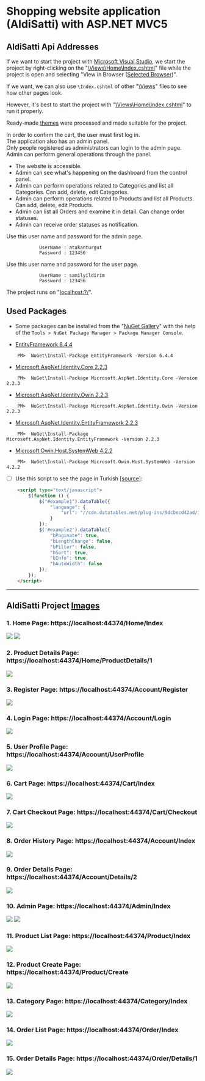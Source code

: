 # Shopping website application (AldiSatti) with ASP.NET MVC5

## AldiSatti Api Addresses

If we want to start the project with [Microsoft Visual Studio](https://visualstudio.microsoft.com/), we start the project by right-clicking on the "[\Views\Home\Index.cshtml](https://github.com/AtakanTurgut/aldisatti/blob/main/aldiSatti/Views/Home/Index.cshtml)" file while the project is open and selecting "View in Browser ([Selected Browser](https://www.google.com.tr/))".

If we want, we can also use `\Index.cshtml` of other "[\Views](https://github.com/AtakanTurgut/aldisatti/tree/main/aldiSatti/Views)" files to see how other pages look.

However, it's best to start the project with "[\Views\Home\Index.cshtml](https://github.com/AtakanTurgut/aldisatti/blob/main/aldiSatti/Views/Home/Index.cshtml)" to run it properly.

Ready-made [themes](https://www.free-css.com/free-css-templates) were processed and made suitable for the project.

In order to confirm the cart, the user must first log in. <br />
The application also has an admin panel. <br />
Only people registered as administrators can login to the admin page. <br />
Admin can perform general operations through the panel. <br />
<ul>
  <li>The website is accessible.</li>
  <li>Admin can see what's happening on the dashboard from the control panel.</li>
  <li>Admin can perform operations related to Categories and list all Categories. Can add, delete, edit Categories.</li>
  <li>Admin can perform operations related to Products and list all Products. Can add, delete, edit Products.</li>
  <li>Admin can list all Orders and examine it in detail. Can change order statuses.</li>
  <li>Admin can receive order statuses as notification.</li>
</ul>  

Use this user name and password for the admin page.

                UserName : atakanturgut
                Password : 123456

Use this user name and password for the user page.

                UserName : samilyildirim
                Password : 123456

The project runs on "[localhost:?/](https://localhost:44374/)".

## Used Packages

- Some packages can be installed from the "[NuGet Gallery](https://www.nuget.org/packages/Microsoft.AspNet.Identity.Core)" with the help of the `Tools > NuGet Package Manager > Package Manager Console`.

- [EntityFramework 6.4.4](https://www.nuget.org/packages/EntityFramework/)
```
    PM>  NuGet\Install-Package EntityFramework -Version 6.4.4
```
- [Microsoft.AspNet.Identity.Core 2.2.3](https://www.nuget.org/packages/Microsoft.AspNet.Identity.Core)
```
    PM>  NuGet\Install-Package Microsoft.AspNet.Identity.Core -Version 2.2.3
```
- [Microsoft.AspNet.Identity.Owin 2.2.3](https://www.nuget.org/packages/Microsoft.AspNet.Identity.Owin/)
```
    PM>  NuGet\Install-Package Microsoft.AspNet.Identity.Owin -Version 2.2.3
```
- [Microsoft.AspNet.Identity.EntityFramework 2.2.3](https://www.nuget.org/packages/Microsoft.AspNet.Identity.EntityFramework/)
```
    PM>  NuGet\Install-Package Microsoft.AspNet.Identity.EntityFramework -Version 2.2.3
```
- [Microsoft.Owin.Host.SystemWeb 4.2.2](https://www.nuget.org/packages/Microsoft.Owin.Host.SystemWeb)
```
    PM>  NuGet\Install-Package Microsoft.Owin.Host.SystemWeb -Version 4.2.2
```

- [ ] Use this script to see the page in Turkish [[source]](https://datatables.net/examples/advanced_init/language_file.html):
```html
    <script type="text/javascript">
        $(function () {
            $("#example1").dataTable({
                "language": {
                    "url": "//cdn.datatables.net/plug-ins/9dcbecd42ad/i18n/Turkish.json"
                }
            });
            $('#example2').dataTable({
                "bPaginate": true,
                "bLengthChange": false,
                "bFilter": false,
                "bSort": true,
                "bInfo": true,
                "bAutoWidth": false
            });
        });
    </script>

```

----
## AldiSatti Project [Images](https://github.com/AtakanTurgut/aldisatti/tree/main/pictures)

### 1. Home Page:  https://localhost:44374/Home/Index
![](/pictures/HomePage1.PNG) 
![](/pictures/HomePage2.PNG)

### 2. Product Details Page:  https://localhost:44374/Home/ProductDetails/1
![](/pictures/ProductDetailsPage.PNG)

### 3. Register Page:  https://localhost:44374/Account/Register
![](/pictures/RegisterPage.PNG)

### 4. Login Page:  https://localhost:44374/Account/Login
![](/pictures/LoginPage.PNG)

### 5. User Profile Page:  https://localhost:44374/Account/UserProfile
![](/pictures/UserProfilePage.PNG)

### 6. Cart Page:  https://localhost:44374/Cart/Index
![](/pictures/CartPage.PNG)

### 7. Cart Checkout Page:  https://localhost:44374/Cart/Checkout
![](/pictures/CheckoutPage.PNG)

### 8. Order History Page:  https://localhost:44374/Account/Index
![](/pictures/AccountPage.PNG)

### 9. Order Details Page:  https://localhost:44374/Account/Details/2
![](/pictures/AccountDetailsPage.PNG)

### 10. Admin Page:  https://localhost:44374/Admin/Index
![](/pictures/AdminPage.PNG)
![](/pictures/AdminPageCorner.PNG)

### 11. Product List Page:  https://localhost:44374/Product/Index
![](/pictures/ProductPage.PNG)

### 12. Product Create Page:  https://localhost:44374/Product/Create
![](/pictures/ProductCreatePage.PNG)

### 13. Category Page:  https://localhost:44374/Category/Index
![](/pictures/CategoryPage.PNG)

### 14. Order List Page:  https://localhost:44374/Order/Index
![](/pictures/OrderPage.PNG)

### 15. Order Details Page:  https://localhost:44374/Order/Details/1
![](/pictures/OrderDetailsPage.PNG)
